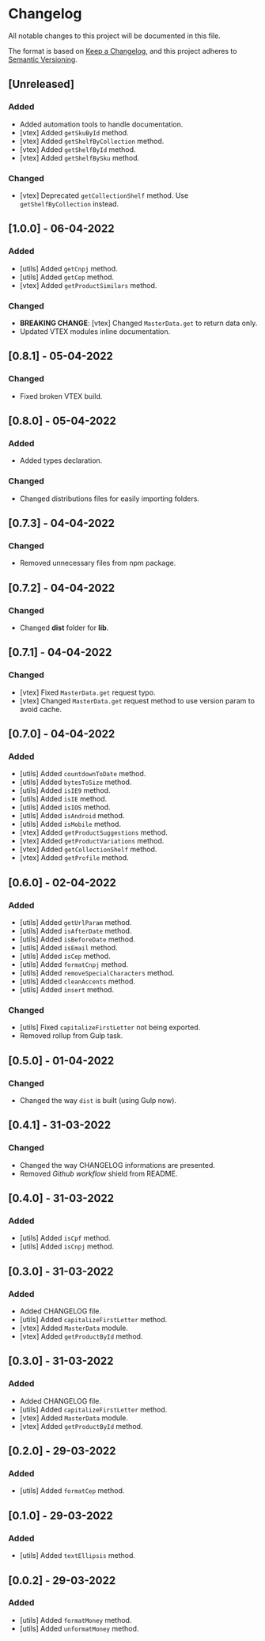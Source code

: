 # Changelog

All notable changes to this project will be documented in this file.

The format is based on [Keep a Changelog](https://keepachangelog.com/en/1.0.0/),
and this project adheres to [Semantic Versioning](https://semver.org/spec/v2.0.0.html).

## [Unreleased]

### Added

- Added automation tools to handle documentation.
- [vtex] Added `getSkuById` method.
- [vtex] Added `getShelfByCollection` method.
- [vtex] Added `getShelfById` method.
- [vtex] Added `getShelfBySku` method.

### Changed

- [vtex] Deprecated `getCollectionShelf` method. Use `getShelfByCollection` instead.

## [1.0.0] - 06-04-2022

### Added

- [utils] Added `getCnpj` method.
- [utils] Added `getCep` method.
- [vtex] Added `getProductSimilars` method.

### Changed

- **BREAKING CHANGE**: [vtex] Changed `MasterData.get` to return data only.
- Updated VTEX modules inline documentation.

## [0.8.1] - 05-04-2022

### Changed

- Fixed broken VTEX build.


## [0.8.0] - 05-04-2022

### Added

- Added types declaration.

### Changed

- Changed distributions files for easily importing folders.


## [0.7.3] - 04-04-2022

### Changed

- Removed unnecessary files from npm package.


## [0.7.2] - 04-04-2022

### Changed

- Changed **dist** folder for **lib**.


## [0.7.1] - 04-04-2022

### Changed

- [vtex] Fixed `MasterData.get` request typo.
- [vtex] Changed `MasterData.get` request method to use version param to avoid cache.

## [0.7.0] - 04-04-2022

### Added

- [utils] Added `countdownToDate` method.
- [utils] Added `bytesToSize` method.
- [utils] Added `isIE9` method.
- [utils] Added `isIE` method.
- [utils] Added `isIOS` method.
- [utils] Added `isAndroid` method.
- [utils] Added `isMobile` method.
- [vtex] Added `getProductSuggestions` method.
- [vtex] Added `getProductVariations` method.
- [vtex] Added `getCollectionShelf` method.
- [vtex] Added `getProfile` method.

## [0.6.0] - 02-04-2022

### Added

- [utils] Added `getUrlParam` method.
- [utils] Added `isAfterDate` method.
- [utils] Added `isBeforeDate` method.
- [utils] Added `isEmail` method.
- [utils] Added `isCep` method.
- [utils] Added `formatCnpj` method.
- [utils] Added `removeSpecialCharacters` method.
- [utils] Added `cleanAccents` method.
- [utils] Added `insert` method.

### Changed

- [utils] Fixed `capitalizeFirstLetter` not being exported.
- Removed rollup from Gulp task.

## [0.5.0] - 01-04-2022

### Changed

- Changed the way `dist` is built (using Gulp now).

## [0.4.1] - 31-03-2022

### Changed

- Changed the way CHANGELOG informations are presented.
- Removed *Github workflow* shield from README.

## [0.4.0] - 31-03-2022

### Added

- [utils] Added `isCpf` method.
- [utils] Added `isCnpj` method.

## [0.3.0] - 31-03-2022

### Added

- Added CHANGELOG file.
- [utils] Added `capitalizeFirstLetter` method.
- [vtex] Added `MasterData` module.
- [vtex] Added `getProductById` method.

## [0.3.0] - 31-03-2022

### Added

- Added CHANGELOG file.
- [utils] Added `capitalizeFirstLetter` method.
- [vtex] Added `MasterData` module.
- [vtex] Added `getProductById` method.

## [0.2.0] - 29-03-2022

### Added

- [utils] Added `formatCep` method.

## [0.1.0] - 29-03-2022

### Added

- [utils] Added `textEllipsis` method.

## [0.0.2] - 29-03-2022

### Added

- [utils] Added `formatMoney` method.
- [utils] Added `unformatMoney` method.